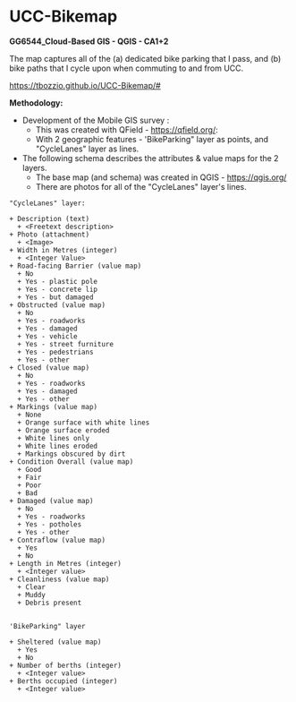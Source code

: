 # UCC-Bikemap
**GG6544_Cloud-Based GIS - QGIS - CA1+2**

The map captures all of the (a) dedicated bike parking that I pass, and (b) bike paths that I cycle upon when
commuting to and from UCC.

<a href="https://tbozzio.github.io/UCC-Bikemap/#" target="_blank">https://tbozzio.github.io/UCC-Bikemap/#</a>


**Methodology:**

+ Development of the Mobile GIS survey :
  + This was created with QField - https://qfield.org/:
  + With 2 geographic features - 'BikeParking" layer as points, and "CycleLanes" layer as lines.
+ The following schema describes the attributes & value maps for the 2 layers.
   + The base map (and schema) was created in QGIS - https://qgis.org/
   + There are photos for all of the "CycleLanes" layer's lines.

```
"CycleLanes" layer:

+ Description (text)
  + <Freetext description>
+ Photo (attachment)
  + <Image>
+ Width in Metres (integer)
  + <Integer Value>
+ Road-facing Barrier (value map)
  + No
  + Yes - plastic pole
  + Yes - concrete lip
  + Yes - but damaged
+ Obstructed (value map)
  + No
  + Yes - roadworks
  + Yes - damaged
  + Yes - vehicle
  + Yes - street furniture
  + Yes - pedestrians
  + Yes - other
+ Closed (value map)
  + No
  + Yes - roadworks
  + Yes - damaged
  + Yes - other
+ Markings (value map)
  + None
  + Orange surface with white lines
  + Orange surface eroded
  + White lines only
  + White lines eroded
  + Markings obscured by dirt
+ Condition Overall (value map)
  + Good
  + Fair
  + Poor
  + Bad
+ Damaged (value map)
  + No
  + Yes - roadworks
  + Yes - potholes
  + Yes - other
+ Contraflow (value map)
  + Yes
  + No
+ Length in Metres (integer)
  + <Integer value>
+ Cleanliness (value map)
  + Clear
  + Muddy
  + Debris present


'BikeParking" layer

+ Sheltered (value map)
  + Yes
  + No
+ Number of berths (integer)
  + <Integer value>
+ Berths occupied (integer)
  + <Integer value>
```


